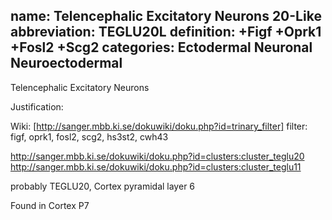 name: Telencephalic Excitatory Neurons 20-Like
abbreviation: TEGLU20L
definition: +Figf +Oprk1 +Fosl2 +Scg2
categories: Ectodermal Neuronal Neuroectodermal
---

Telencephalic Excitatory Neurons

Justification:

Wiki:
[http://sanger.mbb.ki.se/dokuwiki/doku.php?id=trinary_filter] filter: figf, oprk1, fosl2, scg2, hs3st2, cwh43

http://sanger.mbb.ki.se/dokuwiki/doku.php?id=clusters:cluster_teglu20
http://sanger.mbb.ki.se/dokuwiki/doku.php?id=clusters:cluster_teglu11

probably TEGLU20, Cortex pyramidal layer 6

Found in Cortex P7
